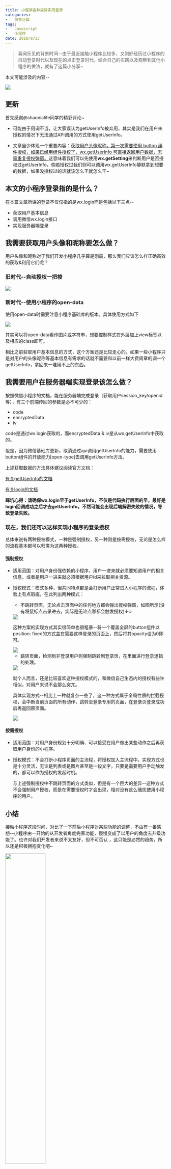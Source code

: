 ```yaml
---
title: 小程序各种姿势实现登录
categories:
-   博客正篇
tags:
-   Javascript
-   小程序
date: 2018/8/13
---
```


>   喜闻乐见的背景时间--由于最近接触小程序比较多，又刚好经历过小程序的自动登录时代以及现在的点击登录时代。结合自己的实践以及观察到其他小程序的做法，就有了这篇小分享~

本文可能涉及的内容--

<img src="https://blog-1252307419.cos.ap-beijing.myqcloud.com/wxlogin.jpg" />

## 更新

首先感谢@shaonialife同学的精彩评论~

-   可能由于用词不当，让大家误认为getUserInfo被弃用，其实是我们在用户未授权的情况下无法通过API调用的方式使用getUserInfo。

-   文章里少体现一个重要内容：[获取用户头像昵称，第一次需要使用 button 组件授权，如果已经用组件授权了，wx.getUserInfo 可直接返回用户数据，无需重复授权弹窗。](https://developers.weixin.qq.com/blogdetail?action=get_post_info&lang=zh_CN&token=1470070761&docid=000aee01f98fc0cbd4b6ce43b56c01)这意味着我们可以先使用**wx.getSetting**来判断用户是否授权过getUserInfo，倘若授权过我们则可以调用wx.getUserInfo静默拿到想要的数据，如果没授权过的话就该怎么干就怎么干~

## 本文的小程序登录指的是什么？

在本篇文章所讲的登录不仅仅指的是wx.login而是包括以下三点--
-   获取用户基本信息
-   调用微信wx.login接口
-   实现服务器端登录

## 我需要获取用户头像和昵称要怎么做？

用户头像和昵称对于我们开发小程序几乎算是刚需，那么我们应该怎么样正确高效的获取&利用它们呢？

### 旧时代--自动授权一把梭

<img src="https://blog-1252307419.cos.ap-beijing.myqcloud.com/wxlogin.png" />

### 新时代--使用小程序的open-data

使用open-data时需要注意小程序基础库的版本。具体使用方式如下

<img src="https://blog-1252307419.cos.ap-beijing.myqcloud.com/wxlogin-1.png" />

其实可以将open-data看作图片或字符串，想要控制样式在外层加上view标签以及相应的class即可。

相比之前获取用户基本信息的方式，这个方案还是比较走心的，如果一些小程序只是对用户的头像昵称等基本信息有需求的话就不需要和以前一样大费周章的调一个getUserInfo，拿回来一堆用不上的东西。

## 我需要用户在服务器端实现登录该怎么做？

按照微信小程序的文档，能在服务器端完成登录（获取用户session_key/openid等），有三个前端传回的参数是必不可少的：

-   code
-   encryptedData
-   iv

code是通过wx.login获取的，而encryptedData & iv是从wx.getUserInfo中获取的。

但是，因为微信基础库更新，取消通过api调用getUserInfo的能力，需要使用button组件的开放能力[open-type]去调用getUserInfo方法。

上述获取数据的方法具体建议阅读官方文档：

[有关getUserInfo的文档](https://developers.weixin.qq.com/miniprogram/dev/api/open.html#wxgetuserinfoobject)

[有关login的文档](https://developers.weixin.qq.com/miniprogram/dev/api/api-login.html#wxloginobject)

**踩坑心得：请确保wx.login早于getUserInfo，不仅是代码执行层面的早，最好是login回调成功之后才去getUserInfo，不然可能会出现后端解密失败的情况，导致登录失败。**

### 现在，我们还可以这样实现小程序的登录授权

总体来说有两种授权模式，一种是强制授权，另一种则是按需授权，无论是怎么样的流程基本都可以归类为这两种授权。

#### 强制授权

-   适用范围：对用户身份强依赖的小程序，用户一进来就必须要知道用户的相关信息，或者是用户一进来就必须根据用户id来拉取相关资源。

-   授权模式：模式多种，但共同特点都是会打断用户正常进入小程序的流程，体验上有点瑕疵，在此列出两种模式：

    -   不跳转页面，无论点击页面中的任何地方都会弹出授权弹窗，如图所示(没有将鼠标点击录进去，实际是无论点哪都会触发授权)↓↓

    <img src="https://blog-1252307419.cos.ap-beijing.myqcloud.com/wxlogin.gif" />

    这种方案的实现方式其实很简单也很粗暴--将一个覆盖全屏的button组件以position: fixed的方式盖在需要这样登录的页面上，然后将其opacity设为0即可。

    <img src="https://blog-1252307419.cos.ap-beijing.myqcloud.com/wxlogin-2.png" />
    

    -   跳转页面，检测到非登录用户则强制跳转到登录页，在里面进行登录逻辑的处理。

    <img src="https://blog-1252307419.cos.ap-beijing.myqcloud.com/wxlogin1.gif" />

    就个人而言，还是比较喜欢这种授权模式的，和微信自己生态内的授权有些许相似，对用户来说不会那么突兀。
    
    具体实现方式--相比上一种就复杂一些了，这一种方式属于全局性质的拦截授权，会中断当前页面的所有动作，跳转至登录专用的页面，在登录页登录成功后再返回原页面。

    <img src="https://blog-1252307419.cos.ap-beijing.myqcloud.com/wxlogin-3.png" />

#### 按需授权

-   适用范围：对用户身份规划十分明确、可以接受在用户做出某些动作之后再获取用户身份的小程序。

-	授权模式：不会打断小程序页面的主流程，将授权加入主流程中。实现方式也是十分灵活，无论是列表或是图片甚至是一段文字，只要是需要用户手动触发的，都可以作为授权的发起时机。

    与上述强制授权中不跳转页面的方式类似，但是有一个巨大的差异--这种方式不会强制用户授权，而是在需要授权时才会出现，相对没有这么骚扰使用小程序的用户。

## 小结

接触小程序这段时间，对比了一下前后小程序对某些功能的调整，不由有一番感想--小程序由一开始的从开发者角度完善功能，慢慢变成了以用户的角度去升级功能了。也许对我们开发者来说不太友好，但不可否认 ，这只能是必然的趋势，所以还是积极拥抱变化吧~

<img src="https://blog-1252307419.cos.ap-beijing.myqcloud.com/end.png" width=50% />